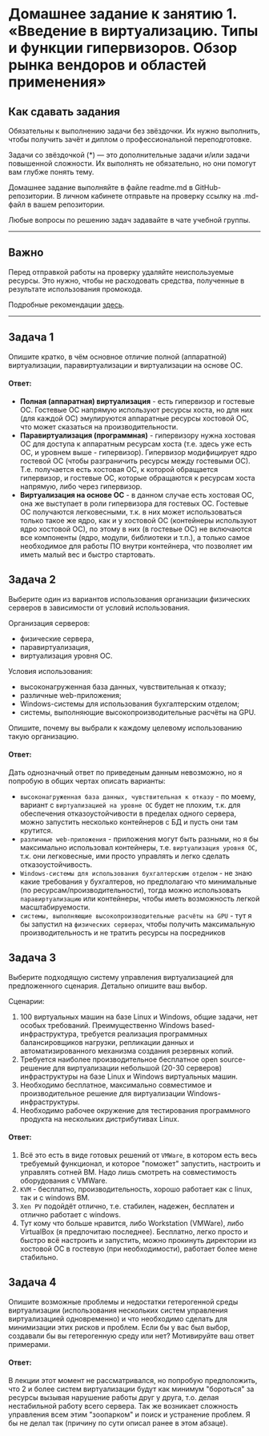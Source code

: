 # Домашнее задание к занятию 1.  «Введение в виртуализацию. Типы и функции гипервизоров. Обзор рынка вендоров и областей применения»## Как сдавать заданияОбязательны к выполнению задачи без звёздочки. Их нужно выполнить, чтобы получить зачёт и диплом о профессиональной переподготовке.Задачи со звёздочкой (*) — это дополнительные задачи и/или задачи повышенной сложности. Их выполнять не обязательно, но они помогут вам глубже понять тему.Домашнее задание выполняйте в файле readme.md в GitHub-репозитории. В личном кабинете отправьте на проверку ссылку на .md-файл в вашем репозитории.Любые вопросы по решению задач задавайте в чате учебной группы.---## ВажноПеред отправкой работы на проверку удаляйте неиспользуемые ресурсы.Это нужно, чтобы не расходовать средства, полученные в результате использования промокода.Подробные рекомендации [здесь](https://github.com/netology-code/virt-homeworks/blob/virt-11/r/README.md).---## Задача 1Опишите кратко, в чём основное отличие полной (аппаратной) виртуализации, паравиртуализации и виртуализации на основе ОС.#### Ответ: * **Полная (аппаратная) виртуализация** - есть гипервизор и гостевые ОС. Гостевые ОС напрямую используют ресурсы хоста, но для них (для каждой ОС) эмулируются аппаратные ресурсы хостовой ОС, что может сказаться на производительности. * **Паравиртуализация (программная)** - гипервизору нужна хостовая ОС для доступа к аппаратным ресурсам хоста (т.е. здесь уже есть ОС, и уровнем выше - гипервизор). Гипервизор модифицирует ядро гостевой ОС (чтобы разграничить ресурсы между гостевыми ОС). Т.е. получается есть хостовая ОС, к которой обращается гипервизор, и гостевые ОС, которые обращаются к ресурсам хоста напрямую, либо через гипервизор.  * **Виртуализация на основе ОС** - в данном случае есть хостовая ОС, она же выступает в роли гипервизора для гостевых ОС. Гостевые ОС получаются легковесными, т.к. в них может использоваться только такое же ядро, как и у хостовой ОС (контейнеры используют ядро хостовой ОС), по этому в них (в гостевые ОС) не включаются все компоненты (ядро, модули, библиотеки и т.п.), а только самое необходимое для работы ПО внутри контейнера, что позволяет им иметь малый вес и быстро стартовать.## Задача 2Выберите один из вариантов использования организации физических серверов в зависимости от условий использования.Организация серверов:- физические сервера,- паравиртуализация,- виртуализация уровня ОС.Условия использования:- высоконагруженная база данных, чувствительная к отказу;- различные web-приложения;- Windows-системы для использования бухгалтерским отделом;- системы, выполняющие высокопроизводительные расчёты на GPU.Опишите, почему вы выбрали к каждому целевому использованию такую организацию.#### Ответ:Дать однозначный ответ по приведеным данным невозможно, но я попробую в общих чертах описать варианты:- `высоконагруженная база данных, чувствительная к отказу` - по моему, вариант с `виртуализацией на уровне ОС` будет не плохим, т.к. для обеспечения отказоустойчивости в пределах одного сервера, можно запустить несколько контейнеров с БД и пусть они там крутится.- `различные web-приложения` - приложения могут быть разными, но я бы максимально использовал контейнеры, т.е. `виртуализация уровня ОС`, т.к. они легковесные, ими просто управлять и легко сделать отказоустойчивость.- `Windows-системы для использования бухгалтерским отделом` - не знаю какие требования у бухгалтеров, но предполагаю что минимальные (по ресурсам/производительности), тогда можно использовать `паравиртуализацию` или контейнеры, чтобы иметь возможность легкой масштабируемости.- `системы, выполняющие высокопроизводительные расчёты на GPU` - тут я бы запустил на `физических серверах`, чтобы получить максимальную производительность и не тратить ресурсы на посредников ## Задача 3Выберите подходящую систему управления виртуализацией для предложенного сценария. Детально опишите ваш выбор.Сценарии:1. 100 виртуальных машин на базе Linux и Windows, общие задачи, нет особых требований. Преимущественно Windows based-инфраструктура, требуется реализация программных балансировщиков нагрузки, репликации данных и автоматизированного механизма создания резервных копий.2. Требуется наиболее производительное бесплатное open source-решение для виртуализации небольшой (20-30 серверов) инфраструктуры на базе Linux и Windows виртуальных машин.3. Необходимо бесплатное, максимально совместимое и производительное решение для виртуализации Windows-инфраструктуры.4. Необходимо рабочее окружение для тестирования программного продукта на нескольких дистрибутивах Linux.#### Ответ:1. Всё это есть в виде готовых решений от `VMWare`, в котором есть весь требуемый функционал, и которое "поможет" запустить, настроить и управлять сотней ВМ. Надо лишь смотреть на совместимость оборудования с VMWare. 2. `KVM` - бесплатно, производительность, хорошо работает как с linux, так и с windows ВМ.3. `Xen PV` подойдёт отлично, т.е. стабилен, надежен, бесплатен и отлично работает с windows.4. Тут кому что больше нравится, либо Workstation (VMWare), либо VirtualBox (я предпочитаю последнее). Бесплатно, легко просто и быстро всё настроить и запустить, можно прокинуть директории из хостовой ОС в гостевую (при необходимости), работает более мене стабильно.## Задача 4Опишите возможные проблемы и недостатки гетерогенной среды виртуализации (использования нескольких систем управления виртуализацией одновременно) и что необходимо сделать для минимизации этих рисков и проблем. Если бы у вас был выбор, создавали бы вы гетерогенную среду или нет? Мотивируйте ваш ответ примерами.#### Ответ:В лекции этот момент не рассматривался, но попробую предположить, что 2 и более систем виртуализации будут как минимум "бороться" за ресурсы вызывая нарушение работы друг у друга, т.о. делая нестабильной работу всего сервера. Так же возникает сложность управления всем этим "зоопарком" и поиск и устранение проблем. Я бы не делал так (причину по сути описал ранее в этом абзаце).